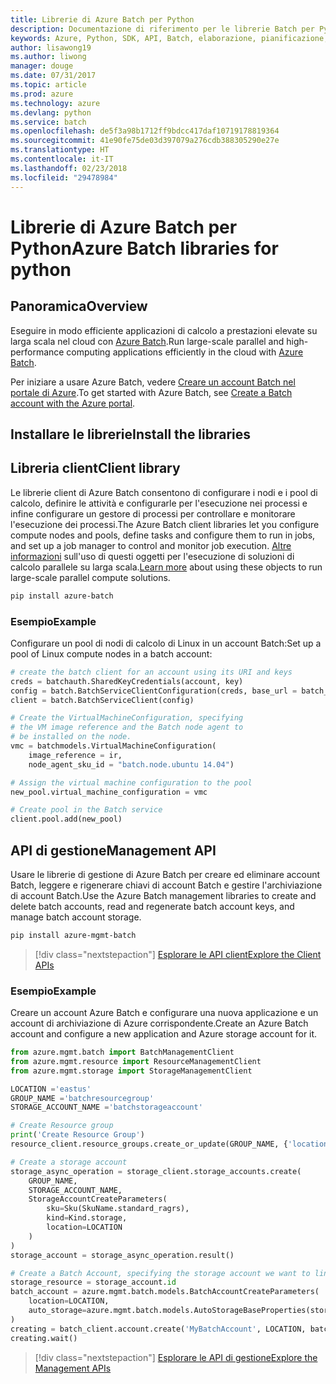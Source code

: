 ```yaml
---
title: Librerie di Azure Batch per Python
description: Documentazione di riferimento per le librerie Batch per Python
keywords: Azure, Python, SDK, API, Batch, elaborazione, pianificazione, a esecuzione prolungata
author: lisawong19
ms.author: liwong
manager: douge
ms.date: 07/31/2017
ms.topic: article
ms.prod: azure
ms.technology: azure
ms.devlang: python
ms.service: batch
ms.openlocfilehash: de5f3a98b1712ff9bdcc417daf10719178819364
ms.sourcegitcommit: 41e90fe75de03d397079a276cdb388305290e27e
ms.translationtype: HT
ms.contentlocale: it-IT
ms.lasthandoff: 02/23/2018
ms.locfileid: "29478984"
---
```

# <a name="azure-batch-libraries-for-python"></a><span data-ttu-id="ef3f1-104">Librerie di Azure Batch per Python</span><span class="sxs-lookup"><span data-stu-id="ef3f1-104">Azure Batch libraries for python</span></span>

## <a name="overview"></a><span data-ttu-id="ef3f1-105">Panoramica</span><span class="sxs-lookup"><span data-stu-id="ef3f1-105">Overview</span></span>

<span data-ttu-id="ef3f1-106">Eseguire in modo efficiente applicazioni di calcolo a prestazioni elevate su larga scala nel cloud con [Azure Batch](/azure/batch/batch-technical-overview).</span><span class="sxs-lookup"><span data-stu-id="ef3f1-106">Run large-scale parallel and high-performance computing applications efficiently in the cloud with [Azure Batch](/azure/batch/batch-technical-overview).</span></span>   

<span data-ttu-id="ef3f1-107">Per iniziare a usare Azure Batch, vedere [Creare un account Batch nel portale di Azure](/azure/batch/batch-account-create-portal).</span><span class="sxs-lookup"><span data-stu-id="ef3f1-107">To get started with Azure Batch, see [Create a Batch account with the Azure portal](/azure/batch/batch-account-create-portal).</span></span>

## <a name="install-the-libraries"></a><span data-ttu-id="ef3f1-108">Installare le librerie</span><span class="sxs-lookup"><span data-stu-id="ef3f1-108">Install the libraries</span></span>

## <a name="client-library"></a><span data-ttu-id="ef3f1-109">Libreria client</span><span class="sxs-lookup"><span data-stu-id="ef3f1-109">Client library</span></span>
<span data-ttu-id="ef3f1-110">Le librerie client di Azure Batch consentono di configurare i nodi e i pool di calcolo, definire le attività e configurarle per l'esecuzione nei processi e infine configurare un gestore di processi per controllare e monitorare l'esecuzione dei processi.</span><span class="sxs-lookup"><span data-stu-id="ef3f1-110">The Azure Batch client libraries let you configure compute nodes and pools, define tasks and configure them to run in jobs, and set up a job manager to control and monitor job execution.</span></span> <span data-ttu-id="ef3f1-111">[Altre informazioni](/azure/batch/batch-api-basics) sull'uso di questi oggetti per l'esecuzione di soluzioni di calcolo parallele su larga scala.</span><span class="sxs-lookup"><span data-stu-id="ef3f1-111">[Learn more](/azure/batch/batch-api-basics) about using these objects to run large-scale parallel compute solutions.</span></span>

```bash
pip install azure-batch
```
### <a name="example"></a><span data-ttu-id="ef3f1-112">Esempio</span><span class="sxs-lookup"><span data-stu-id="ef3f1-112">Example</span></span>

<span data-ttu-id="ef3f1-113">Configurare un pool di nodi di calcolo di Linux in un account Batch:</span><span class="sxs-lookup"><span data-stu-id="ef3f1-113">Set up a pool of Linux compute nodes in a batch account:</span></span>

```python
# create the batch client for an account using its URI and keys
creds = batchauth.SharedKeyCredentials(account, key)
config = batch.BatchServiceClientConfiguration(creds, base_url = batch_url)
client = batch.BatchServiceClient(config)

# Create the VirtualMachineConfiguration, specifying
# the VM image reference and the Batch node agent to
# be installed on the node.
vmc = batchmodels.VirtualMachineConfiguration(
    image_reference = ir,
    node_agent_sku_id = "batch.node.ubuntu 14.04")

# Assign the virtual machine configuration to the pool
new_pool.virtual_machine_configuration = vmc

# Create pool in the Batch service
client.pool.add(new_pool)
```

## <a name="management-api"></a><span data-ttu-id="ef3f1-114">API di gestione</span><span class="sxs-lookup"><span data-stu-id="ef3f1-114">Management API</span></span>
<span data-ttu-id="ef3f1-115">Usare le librerie di gestione di Azure Batch per creare ed eliminare account Batch, leggere e rigenerare chiavi di account Batch e gestire l'archiviazione di account Batch.</span><span class="sxs-lookup"><span data-stu-id="ef3f1-115">Use the Azure Batch management libraries to create and delete batch accounts, read and regenerate batch account keys, and manage batch account storage.</span></span>

```bash
pip install azure-mgmt-batch
```
> [!div class="nextstepaction"]
> [<span data-ttu-id="ef3f1-116">Esplorare le API client</span><span class="sxs-lookup"><span data-stu-id="ef3f1-116">Explore the Client APIs</span></span>](/python/api/overview/azure/batch/client)

### <a name="example"></a><span data-ttu-id="ef3f1-117">Esempio</span><span class="sxs-lookup"><span data-stu-id="ef3f1-117">Example</span></span>
<span data-ttu-id="ef3f1-118">Creare un account Azure Batch e configurare una nuova applicazione e un account di archiviazione di Azure corrispondente.</span><span class="sxs-lookup"><span data-stu-id="ef3f1-118">Create an Azure Batch account and configure a new application and Azure storage account for it.</span></span>

```python
from azure.mgmt.batch import BatchManagementClient
from azure.mgmt.resource import ResourceManagementClient
from azure.mgmt.storage import StorageManagementClient

LOCATION ='eastus'
GROUP_NAME ='batchresourcegroup'
STORAGE_ACCOUNT_NAME ='batchstorageaccount'

# Create Resource group
print('Create Resource Group')
resource_client.resource_groups.create_or_update(GROUP_NAME, {'location': LOCATION})

# Create a storage account
storage_async_operation = storage_client.storage_accounts.create(
    GROUP_NAME,
    STORAGE_ACCOUNT_NAME,
    StorageAccountCreateParameters(
        sku=Sku(SkuName.standard_ragrs),
        kind=Kind.storage,
        location=LOCATION
    )
)
storage_account = storage_async_operation.result()

# Create a Batch Account, specifying the storage account we want to link
storage_resource = storage_account.id
batch_account = azure.mgmt.batch.models.BatchAccountCreateParameters(
    location=LOCATION,
    auto_storage=azure.mgmt.batch.models.AutoStorageBaseProperties(storage_resource)
)
creating = batch_client.account.create('MyBatchAccount', LOCATION, batch_account)
creating.wait()
```

> [!div class="nextstepaction"]
> [<span data-ttu-id="ef3f1-119">Esplorare le API di gestione</span><span class="sxs-lookup"><span data-stu-id="ef3f1-119">Explore the Management APIs</span></span>](/python/api/overview/azure/batch/management)